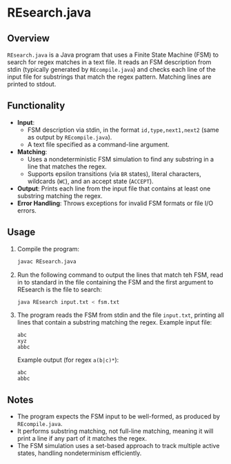 # REsearch.java

## Overview

`REsearch.java` is a Java program that uses a Finite State Machine (FSM) to search for regex matches in a text file. It reads an FSM description from stdin (typically generated by `REcompile.java`) and checks each line of the input file for substrings that match the regex pattern. Matching lines are printed to stdout.

## Functionality

- **Input**:
  - FSM description via stdin, in the format `id,type,next1,next2` (same as output by `REcompile.java`).
  - A text file specified as a command-line argument.
- **Matching**:
  - Uses a nondeterministic FSM simulation to find any substring in a line that matches the regex.
  - Supports epsilon transitions (via `BR` states), literal characters, wildcards (`WC`), and an accept state (`ACCEPT`).
- **Output**: Prints each line from the input file that contains at least one substring matching the regex.
- **Error Handling**: Throws exceptions for invalid FSM formats or file I/O errors.

## Usage

1. Compile the program:
   ```bash
   javac REsearch.java
   ```
2. Run the following command to output the lines that match teh FSM, read in to standard in the file containing the FSM and the first argument to REsearch is the file to search:
   ```bash
   java REsearch input.txt < fsm.txt
   ```
3. The program reads the FSM from stdin and the file `input.txt`, printing all lines that contain a substring matching the regex. Example input file:
   ```
   abc
   xyz
   abbc
   ```
   Example output (for regex `a(b|c)*`):
   ```
   abc
   abbc
   ```

## Notes

- The program expects the FSM input to be well-formed, as produced by `REcompile.java`.
- It performs substring matching, not full-line matching, meaning it will print a line if any part of it matches the regex.
- The FSM simulation uses a set-based approach to track multiple active states, handling nondeterminism efficiently.
